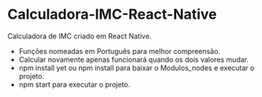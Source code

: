 # Calculadora-IMC-React-Native
Calculadora de IMC criado em React Native.

- Funções nomeadas em Português para melhor compreensão.
- Calcular novamente apenas funcionará quando os dois valores mudar.
- npm install yet ou npm install para baixar o Modulos_nodes e executar o projeto.
- npm start para executar o projeto.

